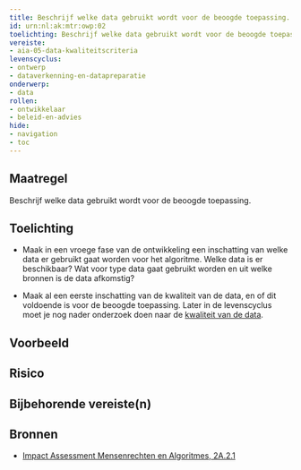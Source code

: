 ```yaml
---
title: Beschrijf welke data gebruikt wordt voor de beoogde toepassing. 
id: urn:nl:ak:mtr:owp:02
toelichting: Beschrijf welke data gebruikt wordt voor de beoogde toepassing. 
vereiste: 
- aia-05-data-kwaliteitscriteria
levenscyclus: 
- ontwerp
- dataverkenning-en-datapreparatie
onderwerp:
- data
rollen:
- ontwikkelaar
- beleid-en-advies
hide:
- navigation
- toc
---
```


<!-- Let op! onderstaande regel met 'tags' niet weghalen! Deze maakt automatisch de knopjes op basis van de metadata  -->
<!-- tags -->

## Maatregel
Beschrijf welke data gebruikt wordt voor de beoogde toepassing. 

## Toelichting 
- Maak in een vroege fase van de ontwikkeling een inschatting van welke data er gebruikt gaat worden voor het algoritme. Welke data is er beschikbaar?
Wat voor type data gaat gebruikt worden  en uit welke bronnen is de data afkomstig?

- Maak al een eerste inschatting van de kwaliteit van de data, en of dit voldoende is voor de beoogde toepassing. Later in de levenscyclus moet je nog nader onderzoek doen naar de [kwaliteit van de data](3-dat-01-datakwaliteit.md). 

## Voorbeeld

## Risico


## Bijbehorende vereiste(n)
<!-- list_vereisten_on_maatregelen_page -->

## Bronnen 
- [Impact Assessment Mensenrechten en Algoritmes, 2A.2.1](../instrumenten/IAMA.md)
